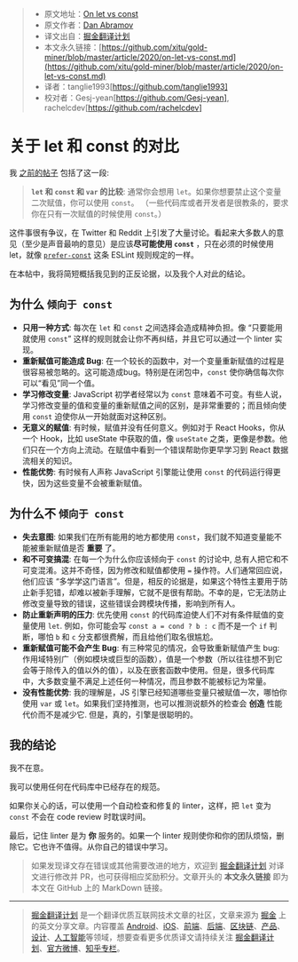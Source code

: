 > * 原文地址：[On let vs const](https://overreacted.io/on-let-vs-const/)
> * 原文作者：[Dan Abramov](https://mobile.twitter.com/dan_abramov)
> * 译文出自：[掘金翻译计划](https://github.com/xitu/gold-miner)
> * 本文永久链接：[https://github.com/xitu/gold-miner/blob/master/article/2020/on-let-vs-const.md](https://github.com/xitu/gold-miner/blob/master/article/2020/on-let-vs-const.md)
> * 译者：tanglie1993[https://github.com/tanglie1993]
> * 校对者：Gesj-yean[https://github.com/Gesj-yean], rachelcdev[https://github.com/rachelcdev]

# 关于 let 和 const 的对比

我 [之前的帖子](https://overreacted.io/what-is-javascript-made-of/) 包括了这一段:

> **`let` 和 `const` 和 `var` 的比较**: 通常你会想用 `let`。如果你想要禁止这个变量二次赋值，你可以使用 `const`。 （一些代码库或者开发者是很教条的，要求你在只有一次赋值的时候使用 `const`。）

这件事很有争议，在 Twitter 和 Reddit 上引发了大量讨论。看起来大多数人的意见（至少是声音最响的意见）是应该**尽可能使用 `const`** ，只在必须的时候使用 let，就像 [`prefer-const`](https://eslint.org/docs/rules/prefer-const) 这条 ESLint 规则规定的一样。

在本帖中，我将简短概括我见到的正反论据，以及我个人对此的结论。

## 为什么 `倾向于 const`

* **只用一种方式**: 每次在 `let` 和 `const` 之间选择会造成精神负担。像 “只要能用就使用 `const`” 这样的规则就会让你不再纠结，并且它可以通过一个 linter 实现。
* **重新赋值可能造成 Bug**: 在一个较长的函数中，对一个变量重新赋值的过程是很容易被忽略的。这可能造成bug。特别是在闭包中，`const` 使你确信每次你可以“看见”同一个值。
* **学习修改变量**: JavaScript 初学者经常以为 `const` 意味着不可变。有些人说，学习修改变量的值和变量的重新赋值之间的区别，是非常重要的；而且倾向使用 `const` 迫使你从一开始就面对这种区别。
* **无意义的赋值**: 有时候，赋值并没有任何意义。例如对于 React Hooks，你从一个 Hook，比如 useState 中获取的值，像 `useState` 之类，更像是参数。他们只在一个方向上流动。在赋值中看到一个错误帮助你更早学习到 React 数据流相关的知识。
* **性能优势**: 有时候有人声称 JavaScript 引擎能让使用 `const` 的代码运行得更快，因为这些变量不会被重新赋值。

## 为什么不 `倾向于 const`

* **失去意图**: 如果我们在所有能用的地方都使用 `const`，我们就不知道变量能不能被重新赋值是否 **重要** 了。
* **和不可变搞混**: 在每一个为什么你应该倾向于 `const` 的讨论中, 总有人把它和不可变混淆。这并不奇怪，因为修改和赋值都使用 `=` 操作符。人们通常回应说，他们应该 “多学学这门语言”。但是，相反的论据是，如果这个特性主要用于防止新手犯错，却难以被新手理解，它就不是很有帮助。不幸的是，它无法防止修改变量导致的错误，这些错误会跨模块传播，影响到所有人。
* **防止重新声明的压力**: 优先使用 `const` 的代码库迫使人们不对有条件赋值的变量使用 `let`. 例如，你可能会写 `const a = cond ? b : c` 而不是一个 `if` 判断，哪怕 `b` 和 `c` 分支都很费解，而且给他们取名很尴尬。
* **重新赋值可能不会产生 Bug**: 有三种常见的情况，会导致重新赋值产生 bug: 作用域特别广（例如模块或巨型的函数），值是一个参数（所以往往想不到它会等于除传入的值以外的值），以及在嵌套函数中使用。但是，很多代码库中，大多数变量不满足上述任何一种情况，而且参数不能被标记为常量。
* **没有性能优势**: 我的理解是，JS 引擎已经知道哪些变量只被赋值一次，哪怕你使用 `var` 或 `let`。如果我们坚持推测，也可以推测说额外的检查会 **创造** 性能代价而不是减少它. 但是，真的，引擎是很聪明的。

## 我的结论

我不在意。

我可以使用任何在代码库中已经存在的规范。

如果你关心的话，可以使用一个自动检查和修复的 linter，这样，把 `let` 变为 `const` 不会在 code review 时耽误时间。

最后，记住 linter 是为 **你** 服务的。如果一个 linter 规则使你和你的团队烦恼，删除它。它也许不值得。从你自己的错误中学习。

> 如果发现译文存在错误或其他需要改进的地方，欢迎到 [掘金翻译计划](https://github.com/xitu/gold-miner) 对译文进行修改并 PR，也可获得相应奖励积分。文章开头的 **本文永久链接** 即为本文在 GitHub 上的 MarkDown 链接。

---

> [掘金翻译计划](https://github.com/xitu/gold-miner) 是一个翻译优质互联网技术文章的社区，文章来源为 [掘金](https://juejin.im) 上的英文分享文章。内容覆盖 [Android](https://github.com/xitu/gold-miner#android)、[iOS](https://github.com/xitu/gold-miner#ios)、[前端](https://github.com/xitu/gold-miner#前端)、[后端](https://github.com/xitu/gold-miner#后端)、[区块链](https://github.com/xitu/gold-miner#区块链)、[产品](https://github.com/xitu/gold-miner#产品)、[设计](https://github.com/xitu/gold-miner#设计)、[人工智能](https://github.com/xitu/gold-miner#人工智能)等领域，想要查看更多优质译文请持续关注 [掘金翻译计划](https://github.com/xitu/gold-miner)、[官方微博](http://weibo.com/juejinfanyi)、[知乎专栏](https://zhuanlan.zhihu.com/juejinfanyi)。
